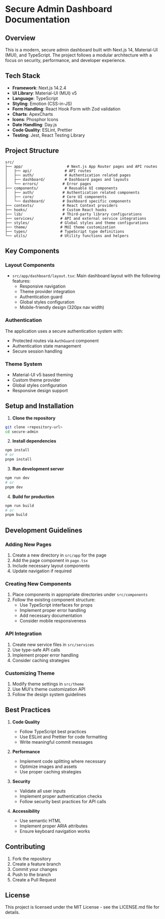# Secure Admin Dashboard Documentation

## Overview

This is a modern, secure admin dashboard built with Next.js 14, Material-UI (MUI), and TypeScript. The project follows a modular architecture with a focus on security, performance, and developer experience.

## Tech Stack

- **Framework**: Next.js 14.2.4
- **UI Library**: Material-UI (MUI) v5
- **Language**: TypeScript
- **Styling**: Emotion (CSS-in-JS)
- **Form Handling**: React Hook Form with Zod validation
- **Charts**: ApexCharts
- **Icons**: Phosphor Icons
- **Date Handling**: Day.js
- **Code Quality**: ESLint, Prettier
- **Testing**: Jest, React Testing Library

## Project Structure

```
src/
├── app/                    # Next.js App Router pages and API routes
│   ├── api/               # API routes
│   ├── auth/              # Authentication related pages
│   ├── dashboard/         # Dashboard pages and layouts
│   └── errors/           # Error pages
├── components/            # Reusable UI components
│   ├── auth/             # Authentication related components
│   ├── core/             # Core UI components
│   └── dashboard/        # Dashboard specific components
├── contexts/             # React Context providers
├── hooks/                # Custom React hooks
├── lib/                  # Third-party library configurations
├── services/            # API and external service integrations
├── styles/              # Global styles and theme configurations
├── theme/               # MUI theme customization
├── types/               # TypeScript type definitions
└── utils/               # Utility functions and helpers
```

## Key Components

### Layout Components

- `src/app/dashboard/layout.tsx`: Main dashboard layout with the following features:
  - Responsive navigation
  - Theme provider integration
  - Authentication guard
  - Global styles configuration
  - Mobile-friendly design (320px nav width)

### Authentication

The application uses a secure authentication system with:

- Protected routes via `AuthGuard` component
- Authentication state management
- Secure session handling

### Theme System

- Material-UI v5 based theming
- Custom theme provider
- Global styles configuration
- Responsive design support

## Setup and Installation

1. **Clone the repository**

```bash
git clone <repository-url>
cd secure-admin
```

2. **Install dependencies**

```bash
npm install
# or
pnpm install
```

3. **Run development server**

```bash
npm run dev
# or
pnpm dev
```

4. **Build for production**

```bash
npm run build
# or
pnpm build
```

## Development Guidelines

### Adding New Pages

1. Create a new directory in `src/app` for the page
2. Add the page component in `page.tsx`
3. Include necessary layout components
4. Update navigation if required

### Creating New Components

1. Place components in appropriate directories under `src/components`
2. Follow the existing component structure:
   - Use TypeScript interfaces for props
   - Implement proper error handling
   - Add necessary documentation
   - Consider mobile responsiveness

### API Integration

1. Create new service files in `src/services`
2. Use type-safe API calls
3. Implement proper error handling
4. Consider caching strategies

### Customizing Theme

1. Modify theme settings in `src/theme`
2. Use MUI's theme customization API
3. Follow the design system guidelines

## Best Practices

1. **Code Quality**

   - Follow TypeScript best practices
   - Use ESLint and Prettier for code formatting
   - Write meaningful commit messages

2. **Performance**

   - Implement code splitting where necessary
   - Optimize images and assets
   - Use proper caching strategies

3. **Security**

   - Validate all user inputs
   - Implement proper authentication checks
   - Follow security best practices for API calls

4. **Accessibility**
   - Use semantic HTML
   - Implement proper ARIA attributes
   - Ensure keyboard navigation works

## Contributing

1. Fork the repository
2. Create a feature branch
3. Commit your changes
4. Push to the branch
5. Create a Pull Request

## License

This project is licensed under the MIT License - see the LICENSE.md file for details.
